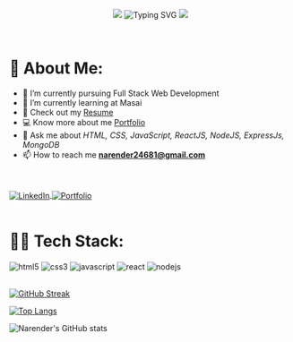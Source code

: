 <p align="center">
    <img src="https://user-images.githubusercontent.com/73097560/115834477-dbab4500-a447-11eb-908a-139a6edaec5c.gif">
    <img src="https://readme-typing-svg.demolab.com?font=Fira+Code&weight=600&size=23&duration=3000&pause=500&color=3CE0F7&vCenter=true&width=600&lines=Hello+%F0%9F%91%8B+Myself+Narender+Chepuri+🙏;An+Aspiring+Full+Stack+Developer+From+India" alt="Typing SVG" />
    <img src="https://user-images.githubusercontent.com/73097560/115834477-dbab4500-a447-11eb-908a-139a6edaec5c.gif">
</p>


<br/>


# 💫 About Me:
- 🔭 I’m currently pursuing Full Stack Web Development
- 🌱 I’m currently learning at Masai
- 📄 Check out my <a href="https://drive.google.com/file/d/1JZkdMscmeM5vQRFoC0Gv97DLTOvN55wC/view?usp=sharing" target="_blank" >Resume</a>
- 💻 Know more about me <a href="https://narender24681.github.io/" target="_blank"  >Portfolio</a>
- 💬 Ask me about *HTML, CSS, JavaScript, ReactJS, NodeJS, ExpressJs, MongoDB*
- 📫 How to reach me **narender24681@gmail.com**


<br/>
<br/>


<a href="https://www.linkedin.com/in/narender-ch-7b4b9024b/" target="_blank">
    <img src="https://img.shields.io/badge/LinkedIn-0077B5?style=for-the-badge&logo=linkedin&logoColor=white" align="center" alt="LinkedIn">
</a>
<a href="https://narender24681.github.io/" target="_blank">
    <img src="https://img.shields.io/badge/Portfolio-18A303?style=for-the-badge&logo=ionic&logoColor=white" align="center" alt="Portfolio">
</a>


<br/>
<br/>


# 🧑‍💻 Tech Stack:
<img src="https://img.shields.io/badge/html5-%23E34F26.svg?style=for-the-badge&logo=html5&logoColor=white" align="center" alt="html5">
<img src = "https://img.shields.io/badge/css3-%231572B6.svg?style=for-the-badge&logo=css3&logoColor=white" align="center" alt="css3">
<img src ="https://img.shields.io/badge/javascript-%23323330.svg?style=for-the-badge&logo=javascript&logoColor=%23F7DF1E" align="center" alt="javascript">
<img src="https://img.shields.io/badge/react-%2320232a.svg?style=flat&logo=react&logoColor=%2361DAFB" align="center" alt="react">
<img src="https://img.shields.io/badge/Node.js-339933?style=for-the-badge&logo=nodedotjs&logoColor=white" align="center" alt="nodejs" />


<br/>
<br/>


[![GitHub Streak](https://github-readme-streak-stats.herokuapp.com?user=narender24681)](https://git.io/streak-stats)

[![Top Langs](https://github-readme-stats.vercel.app/api/top-langs/?username=narender24681&layout=compact)](https://github.com/narender24681/github-readme-stats)

![Narender's GitHub stats](https://github-readme-stats.vercel.app/api?username=narender24681&show_icons=true&theme=transparent)
